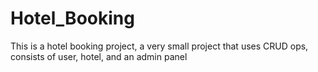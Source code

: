 # Hotel_Booking
This is a hotel booking project, a very small project that uses CRUD ops, consists of user, hotel, and an admin panel
